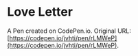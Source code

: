 # Love Letter

A Pen created on CodePen.io. Original URL: [https://codepen.io/jvhti/pen/rLMWeP](https://codepen.io/jvhti/pen/rLMWeP).

